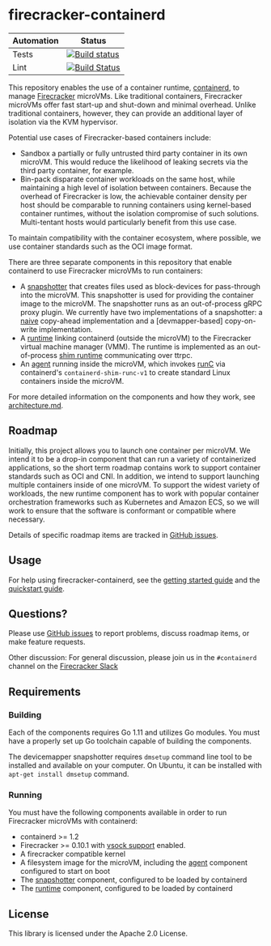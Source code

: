 # firecracker-containerd

| Automation | Status |
|------------|--------|
| Tests      | [![Build status](https://badge.buildkite.com/aab4ae547d5e5079a5915522e8cdb18492349aef67aae5a8c5.svg)](https://buildkite.com/firecracker-microvm/firecracker-containerd)
| Lint       | [![Build Status](https://travis-ci.org/firecracker-microvm/firecracker-containerd.svg?branch=master)](https://travis-ci.org/firecracker-microvm/firecracker-containerd)

This repository enables the use of a container runtime,
[containerd](https://containerd.io), to manage
[Firecracker](https://github.com/firecracker-microvm/firecracker) microVMs.
Like traditional containers, Firecracker microVMs offer fast start-up and
shut-down and minimal overhead.  Unlike traditional containers, however, they
can provide an additional layer of isolation via the KVM hypervisor.

Potential use cases of Firecracker-based containers include:

* Sandbox a partially or fully untrusted third party container
  in its own microVM.  This would reduce the likelihood of
  leaking secrets via the third party container, for example.
* Bin-pack disparate container workloads on the same host,
  while maintaining a high level of isolation between containers.  Because
  the overhead of Firecracker is low, the achievable container
  density per host should be comparable to
  running containers using kernel-based container runtimes,
  without the isolation compromise of such solutions.  Multi-tentant
  hosts would particularly benefit from this use case.

To maintain compatibility with the container ecosystem, where possible, we use
container standards such as the OCI image format.

There are three separate components in this repository that enable containerd
to use Firecracker microVMs to run containers:

* A [snapshotter](snapshotter) that creates files used as block-devices for
  pass-through into the microVM.  This snapshotter is used for providing the
  container image to the microVM.  The snapshotter runs as an out-of-process
  gRPC proxy plugin.  We currently have two implementations of a snapshotter: a
  [naive](snapshotter/cmd/naive) copy-ahead implementation and a
  [devmapper-based] copy-on-write implementation.
* A [runtime](runtime) linking containerd (outside the microVM) to the
  Firecracker virtual machine manager (VMM).  The runtime is implemented as an
  out-of-process
  [shim runtime](https://github.com/containerd/containerd/issues/2426)
  communicating over ttrpc.
* An [agent](agent) running inside the microVM, which invokes
  [runC](https://runc.io) via containerd's `containerd-shim-runc-v1`
  to create standard Linux containers inside the microVM.
  
For more detailed information on the components and how they work, see
[architecture.md](docs/architecture.md).

## Roadmap

Initially, this project allows you to launch one container per microVM.  We
intend it to be a drop-in component that can run a variety of containerized
applications, so the short term roadmap contains work to support container
standards such as OCI and CNI. In addition, we intend to support launching multiple
containers inside of one microVM.  To support the widest variety of workloads,
the new runtime component has to work with popular container orchestration
frameworks such as Kubernetes and Amazon ECS, so we will work to ensure that the
software is conformant or compatible where necessary.

Details of specific roadmap items are tracked in [GitHub issues](https://github.com/firecracker-microvm/firecracker-containerd/issues).

## Usage

For help using firecracker-containerd, see the
[getting started guide](docs/getting-started.md) and the
[quickstart guide](docs/quickstart.md).

## Questions?

Please use [GitHub issues](https://github.com/firecracker-microvm/firecracker-containerd/issues) to report problems, discuss roadmap items,
or make feature requests.

Other discussion: For general discussion, please join us in the `#containerd`
channel on the [Firecracker Slack](https://tinyurl.com/firecracker-microvm)

## Requirements

### Building

Each of the components requires Go 1.11 and utilizes Go modules.  You must have
a properly set up Go toolchain capable of building the components.

The devicemapper snapshotter requires `dmsetup` command line tool to be
installed and available on your computer. On Ubuntu, it can be installed
with `apt-get install dmsetup` command.

### Running

You must have the following components available in order to run Firecracker
microVMs with containerd:

* containerd >= 1.2
* Firecracker >= 0.10.1 with [vsock support](https://github.com/firecracker-microvm/firecracker/blob/master/docs/experimental-vsock.md) enabled.
* A firecracker compatible kernel
* A filesystem image for the microVM, including the [agent](agent)
  component configured to start on boot
* The [snapshotter](snapshotter) component, configured to be loaded by containerd
* The [runtime](runtime) component, configured to be loaded by containerd

## License

This library is licensed under the Apache 2.0 License.
